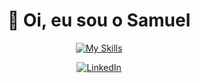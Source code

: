 <div align="center">

  # 👋 Oi, eu sou o Samuel<br>

  [![My Skills](https://skillicons.dev/icons?i=html,css,js,ts,react,cs,dotnet,postgres&theme=dark)](https://www.linkedin.com/in/samubrreto/)
  
  [![LinkedIn](https://img.shields.io/badge/linkedin-%230077B5.svg?style=for-the-badge&logo=linkedin&logoColor=white)](https://www.linkedin.com/in/samubrreto/)

  
</div>
